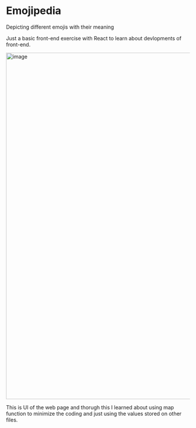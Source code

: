 # Emojipedia
Depicting different emojis with their meaning

Just a basic front-end exercise with React to learn about devlopments of front-end.


<img width="948" alt="image" src="https://user-images.githubusercontent.com/96490105/227434516-5d598ccf-3ce8-4bea-b181-9f2f29d24af6.png">

This is UI of the web page and thorugh this I learned about using map function to minimize the coding and just using the values stored on other files.
